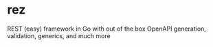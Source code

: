 # rez
REST (easy) framework in Go with out of the box OpenAPI generation, validation, generics, and much more
